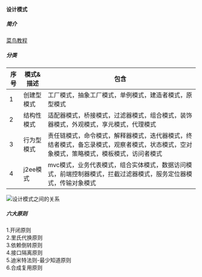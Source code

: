 #### 设计模式
##### 简介
[菜鸟教程](https://www.runoob.com/design-pattern/design-pattern-tutorial.html)
##### 分类
| 序号 | 模式&描述 | 包含 |
|-|-|-|
| 1 | 创建型模式 | 工厂模式，抽象工厂模式，单例模式，建造者模式，原型模式 |
| 2 | 结构性模式 | 适配器模式，桥接模式，过滤器模式，组合模式，装饰器模式，外观模式，享元模式，代理模式 |
| 3 | 行为型模式 | 责任链模式，命令模式，解释器模式，迭代器模式，终结者模式，备忘录模式，观察者模式，状态模式，空对象模式，策略模式，模板模式，访问者模式 |
| 4 | j2ee模式 | mvc模式，业务代表模式，组合实体模式，数据访问模式，前端控制器模式，拦截过滤器模式，服务定位器模式，传输对象模式 |
![设计模式之间的关系](https://www.runoob.com/wp-content/uploads/2014/08/the-relationship-between-design-patterns.jpg)

##### 六大原则
1.开闭原则  
2.里氏代换原则  
3.依赖倒转原则  
4.接口隔离原则  
5.迪米特法则-最少知道原则  
6.合成复用原则  